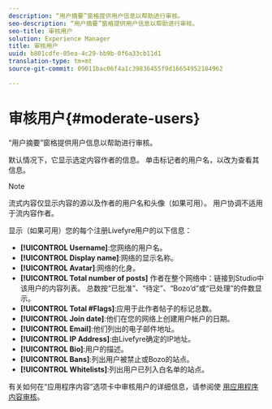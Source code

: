 ```yaml
---
description: “用户摘要”窗格提供用户信息以帮助进行审核。
seo-description: “用户摘要”窗格提供用户信息以帮助进行审核。
seo-title: 审核用户
solution: Experience Manager
title: 审核用户
uuid: b801cdfe-05ea-4c29-bb9b-0f6a33cb11d1
translation-type: tm+mt
source-git-commit: 09011bac06f4a1c39836455f9d16654952184962

---
```



# 审核用户{#moderate-users}

“用户摘要”窗格提供用户信息以帮助进行审核。

默认情况下，它显示选定内容作者的信息。 单击标记者的用户名，以改为查看其信息。

>[!NOTE]
>
>流式内容仅显示内容的源以及作者的用户名和头像（如果可用）。 用户协调不适用于流内容作者。

显示（如果可用）您的每个注册Livefyre用户的以下信息：

* **[!UICONTROL Username]**:您网络的用户名。
* **[!UICONTROL Display name]**:网络的显示名称。
* **[!UICONTROL Avatar]**:网络的化身。
* **[!UICONTROL Total number of posts]** 作者在整个网络中：链接到Studio中该用户的内容列表。 总数按“已批准”、“待定”、“Bozo’d”或“已处理”的件数显示。
* **[!UICONTROL Total #Flags]**:应用于此作者帖子的标记总数。
* **[!UICONTROL Join date]**:他们在您的网络上创建用户帐户的日期。
* **[!UICONTROL Email]**:他们列出的电子邮件地址。
* **[!UICONTROL IP Address]**:由Livefyre确定的IP地址。
* **[!UICONTROL Bio]**:用户的描述。
* **[!UICONTROL Bans]**:列出用户被禁止或Bozo的站点。
* **[!UICONTROL Whitelists]**:列出用户已列入白名单的站点。

有关如何在“应用程序内容”选项卡中审核用户的详细信息，请参阅使 [用应用程序内容审核](/help/using/c-features-livefyre/c-about-moderation/c-moderate-content-using-app-content.md#c_moderate_content_using_app_content)。
